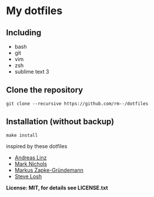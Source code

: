 # My dotfiles

## Including

* bash
* git
* vim
* zsh
* sublime text 3

## Clone the repository

`git clone --recursive https://github.com/rm--/dotfiles`

## Installation (without backup)

`make install`


inspired by these dotfiles

* [Andreas Linz](https://github.com/klingtnet/dotfiles)
* [Mark Nichols](https://github.com/zanshin/dotfiles)
* [Markus Zapke-Gründemann](https://bitbucket.org/keimlink/dotfiles)
* [Steve Losh](https://bitbucket.org/sjl/dotfiles)


**License: MIT, for details see LICENSE.txt**

